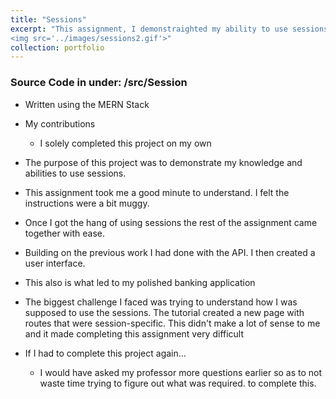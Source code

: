 ```yaml
---
title: "Sessions"
excerpt: "This assignment, I demonstraighted my ability to use sessions<br/><img src='../images/sessions.gif'>
<img src='../images/sessions2.gif'>"
collection: portfolio
---
```

### Source Code in under: /src/Session
- Written using the MERN Stack
-  My contributions 
    - I solely completed this project on my own
- The purpose of this project was to demonstrate my knowledge and abilities to use sessions.
- This assignment took me a good minute to understand. I felt the instructions were a bit muggy.
- Once I got the hang of using sessions the rest of the assignment came together with ease. 
- Building on the previous work I had done with the API. I then created a user interface. 
- This also is what led to my polished banking application  

- The biggest challenge I faced was trying to understand how I was supposed to use the sessions. The tutorial created a new page with routes that were session-specific. This didn't make a lot of sense to me and it made completing this assignment very difficult 
- If I had to complete this project again...
    - I would have asked my professor more questions earlier so as to not waste time trying to figure out what was required. to complete this. 
    
